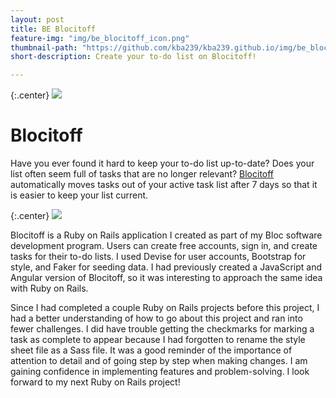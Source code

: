 ```yaml
---
layout: post
title: BE Blocitoff
feature-img: "img/be_blocitoff_icon.png"
thumbnail-path: "https://github.com/kba239/kba239.github.io/img/be_blocitoff_icon.png"
short-description: Create your to-do list on Blocitoff!

---
```


{:.center}
![](https://github.com/kba239/kba239.github.io/img/sample_feature_img_3.png)




# Blocitoff
Have you ever found it hard to keep your to-do list up-to-date? Does your list often seem full of tasks that are no longer relevant? [Blocitoff](https://github.com/kba239/bEBlocitoff) automatically moves tasks out of your active task list after 7 days so that it is easier to keep your list current.

{:.center}
![](https://github.com/kba239/kba239.github.io/img/blocitoff_example.png)

Blocitoff is a Ruby on Rails application I created as part of my Bloc software development program. Users can create free accounts, sign in, and create tasks for their to-do lists. I used Devise for user accounts, Bootstrap for style, and Faker for seeding data. I had previously created a JavaScript and Angular version of Blocitoff, so it was interesting to approach the same idea with Ruby on Rails.


Since I had completed a couple Ruby on Rails projects before this project, I had a better understanding of how to go about this project and ran into fewer challenges. I did have trouble getting the checkmarks for marking a task as complete to appear because I had forgotten to rename the style sheet file as a Sass file. It was a good reminder of the importance of attention to detail and of going step by step when making changes. I am gaining confidence in implementing features and problem-solving. I look forward to my next Ruby on Rails project!
